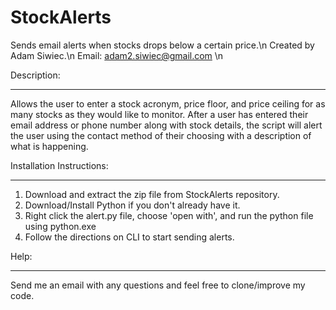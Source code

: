 # StockAlerts
Sends email alerts when stocks drops below a certain price.\n
Created by Adam Siwiec.\n
Email: adam2.siwiec@gmail.com \n

Description:
**************************************************
Allows the user to enter a stock acronym, price floor, and price ceiling for as many stocks as they would like to monitor. After a user has entered their email address or phone number along with stock details, the script will alert the user using the contact method of their choosing with a description of what is happening. 

Installation Instructions:
**************************************************
1. Download and extract the zip file from StockAlerts repository. 
2. Download/Install Python if you don't already have it. 
3. Right click the alert.py file, choose 'open with', and run the python file using python.exe
4. Follow the directions on CLI to start sending alerts. 

Help:
**************************************************
Send me an email with any questions and feel free to clone/improve my code. 
